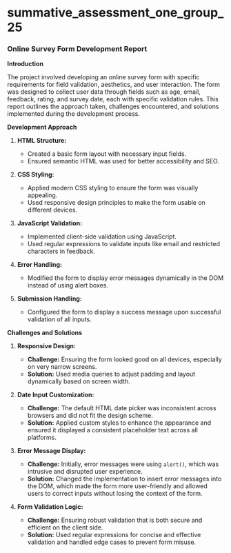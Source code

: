 # summative_assessment_one_group_25

### Online Survey Form Development Report

**Introduction**

The project involved developing an online survey form with specific requirements for field validation, aesthetics, and user interaction. The form was designed to collect user data through fields such as age, email, feedback, rating, and survey date, each with specific validation rules. This report outlines the approach taken, challenges encountered, and solutions implemented during the development process.

**Development Approach**

1. **HTML Structure:**

   - Created a basic form layout with necessary input fields.
   - Ensured semantic HTML was used for better accessibility and SEO.

2. **CSS Styling:**

   - Applied modern CSS styling to ensure the form was visually appealing.
   - Used responsive design principles to make the form usable on different devices.

3. **JavaScript Validation:**

   - Implemented client-side validation using JavaScript.
   - Used regular expressions to validate inputs like email and restricted characters in feedback.

4. **Error Handling:**

   - Modified the form to display error messages dynamically in the DOM instead of using alert boxes.

5. **Submission Handling:**
   - Configured the form to display a success message upon successful validation of all inputs.

**Challenges and Solutions**

1. **Responsive Design:**

   - **Challenge:** Ensuring the form looked good on all devices, especially on very narrow screens.
   - **Solution:** Used media queries to adjust padding and layout dynamically based on screen width.

2. **Date Input Customization:**

   - **Challenge:** The default HTML date picker was inconsistent across browsers and did not fit the design scheme.
   - **Solution:** Applied custom styles to enhance the appearance and ensured it displayed a consistent placeholder text across all platforms.

3. **Error Message Display:**

   - **Challenge:** Initially, error messages were using `alert()`, which was intrusive and disrupted user experience.
   - **Solution:** Changed the implementation to insert error messages into the DOM, which made the form more user-friendly and allowed users to correct inputs without losing the context of the form.

4. **Form Validation Logic:**
   - **Challenge:** Ensuring robust validation that is both secure and efficient on the client side.
   - **Solution:** Used regular expressions for concise and effective validation and handled edge cases to prevent form misuse.
